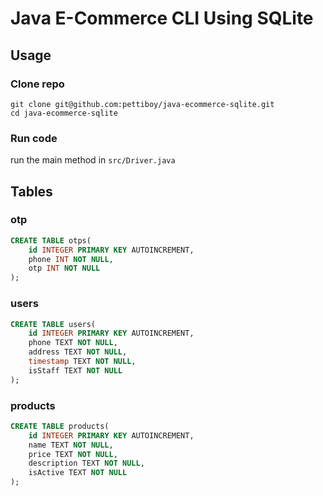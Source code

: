 # Java E-Commerce CLI Using SQLite

## Usage

### Clone repo

```
git clone git@github.com:pettiboy/java-ecommerce-sqlite.git
cd java-ecommerce-sqlite
```

### Run code

run the main method in `src/Driver.java`

## Tables

### otp

```sql
CREATE TABLE otps(
    id INTEGER PRIMARY KEY AUTOINCREMENT,
    phone INT NOT NULL,
    otp INT NOT NULL
);
```

### users

```sql
CREATE TABLE users(
    id INTEGER PRIMARY KEY AUTOINCREMENT,
    phone TEXT NOT NULL,
    address TEXT NOT NULL,
    timestamp TEXT NOT NULL,
    isStaff TEXT NOT NULL
);
```

### products

```sql
CREATE TABLE products(
    id INTEGER PRIMARY KEY AUTOINCREMENT,
    name TEXT NOT NULL,
    price TEXT NOT NULL,
    description TEXT NOT NULL,
    isActive TEXT NOT NULL
);
```

